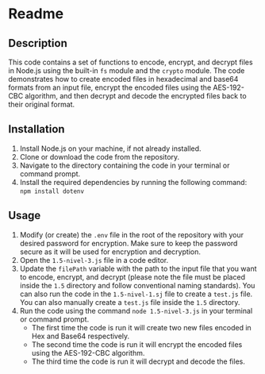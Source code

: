 # Readme

## Description
This code contains a set of functions to encode, encrypt, and decrypt files in Node.js using the built-in `fs` module and the `crypto` module. The code demonstrates how to create encoded files in hexadecimal and base64 formats from an input file, encrypt the encoded files using the AES-192-CBC algorithm, and then decrypt and decode the encrypted files back to their original format.

## Installation
1. Install Node.js on your machine, if not already installed.
2. Clone or download the code from the repository.
3. Navigate to the directory containing the code in your terminal or command prompt.
4. Install the required dependencies by running the following command: `npm install dotenv`

## Usage
1. Modify (or create) the `.env` file in the root of the repository with your desired password for encryption. Make sure to keep the password secure as it will be used for encryption and decryption.
2. Open the `1.5-nivel-3.js` file in a code editor.
3. Update the `filePath` variable with the path to the input file that you want to encode, encrypt, and decrypt (please note the file must be placed inside the `1.5` directory and follow conventional naming standards). You can also run the code in the `1.5-nivel-1.sj` file to create a `test.js` file. You can also manually create a `test.js` file inside the `1.5` directory.
4. Run the code using the command `node 1.5-nivel-3.js` in your terminal or command prompt.
    - The first time the code is run it will create two new files encoded in Hex and Base64 respectively.
    - The second time the code is run it will encrypt the encoded files using the AES-192-CBC algorithm.
    - The third time the code is run it will decrypt and decode the files.
